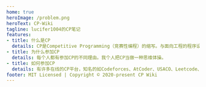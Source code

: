 ```yaml
---
home: true
heroImage: /problem.png
heroText: CP-Wiki
tagline: lucifer1004的CP笔记
features:
- title: 什么是CP
  details: CP是Competitive Programming（竞赛性编程）的缩写。与面向工程的程序设计不同，CP追求的是在一定的时间内，实现一定的算法和数据结构，以解决某一特定的、可能并不具有现实意义的问题。
- title: 为什么参加CP
  details: 每个人都有参加CP的不同理由。我个人把CP当做一种思维体操。
- title: 如何参加CP
  details: 有许多在线的CP平台，知名的如Codeforces、AtCoder、USACO、Leetcode、洛谷等。还有许多平台提供了OJ功能，可以用于在线练习，比如POJ、HDOJ、Kattis、UVA、SPOJ、LibreOJ等。
footer: MIT Licensed | Copyright © 2020-present CP Wiki
---
```


<SimpleNewsletter />
